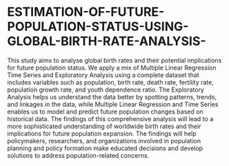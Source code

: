 # ESTIMATION-OF-FUTURE-POPULATION-STATUS-USING-GLOBAL-BIRTH-RATE-ANALYSIS-
This study aims to analyse global birth rates and their potential implications for future population status. We apply a mix of Multiple Linear Regression Time Series and Exploratory Analysis using a complete dataset that includes variables such as population, birth rate, death rate, fertility rate, population growth rate, and youth dependence ratio. The Exploratory Analysis helps us understand the data better by spotting patterns, trends, and linkages in the data, while Multiple Linear Regression and Time Series enables us to model and predict future population changes based on historical data. The findings of this comprehensive analysis will lead to a more sophisticated understanding of worldwide birth rates and their implications for future population expansion. The findings will help policymakers, researchers, and organizations involved in population planning and policy formation make educated decisions and develop solutions to address population-related concerns. 
